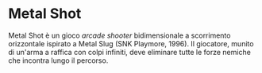 # Metal Shot

Metal Shot è un gioco *arcade shooter* bidimensionale a scorrimento orizzontale ispirato a Metal Slug (SNK Playmore, 1996). Il giocatore, munito di un'arma a raffica con colpi infiniti, deve eliminare tutte le forze nemiche che incontra lungo il percorso.
